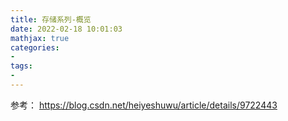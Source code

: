 ```yaml
---
title: 存储系列-概览
date: 2022-02-18 10:01:03
mathjax: true
categories:
- 
tags: 
- 
---
```


参考：
https://blog.csdn.net/heiyeshuwu/article/details/9722443